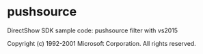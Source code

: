 # pushsource
DirectShow SDK sample code: pushsource filter with vs2015

Copyright (c) 1992-2001 Microsoft Corporation.  All rights reserved.
